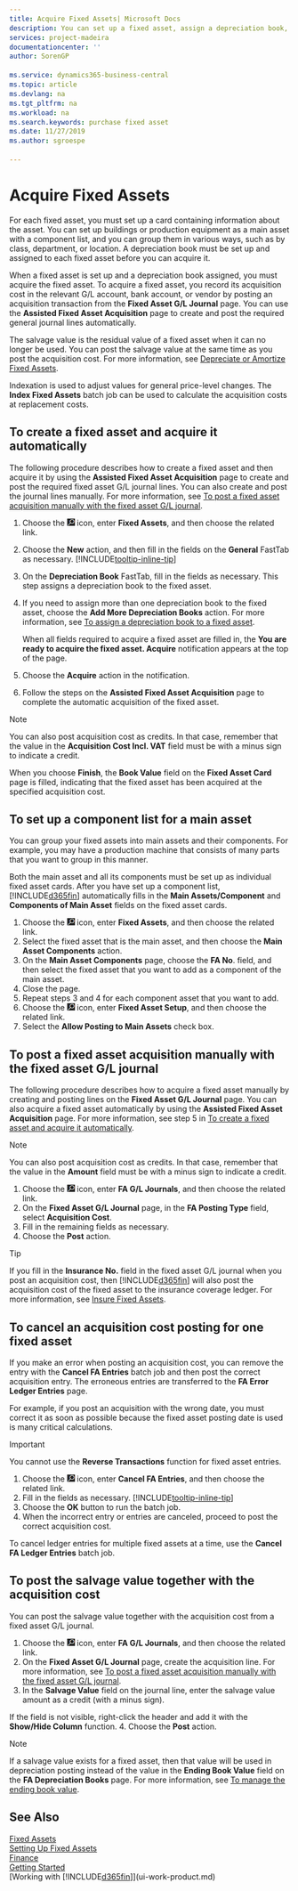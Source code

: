 ```yaml
---
title: Acquire Fixed Assets| Microsoft Docs
description: You can set up a fixed asset, assign a depreciation book, and record the fixed asset’s acquisition cost.
services: project-madeira
documentationcenter: ''
author: SorenGP

ms.service: dynamics365-business-central
ms.topic: article
ms.devlang: na
ms.tgt_pltfrm: na
ms.workload: na
ms.search.keywords: purchase fixed asset
ms.date: 11/27/2019
ms.author: sgroespe

---
```

# Acquire Fixed Assets
For each fixed asset, you must set up a card containing information about the asset. You can set up buildings or production equipment as a main asset with a component list, and you can group them in various ways, such as by class, department, or location. A depreciation book must be set up and assigned to each fixed asset before you can acquire it.

When a fixed asset is set up and a depreciation book assigned, you must acquire the fixed asset. To acquire a fixed asset, you record its acquisition cost in the relevant G/L account, bank account, or vendor by posting an acquisition transaction from the **Fixed Asset G/L Journal** page. You can use the **Assisted Fixed Asset Acquisition** page to create and post the required general journal lines automatically.

The salvage value is the residual value of a fixed asset when it can no longer be used. You can post the salvage value at the same time as you post the acquisition cost. For more information, see [Depreciate or Amortize Fixed Assets](fa-how-depreciate-amortize.md).

Indexation is used to adjust values for general price-level changes. The **Index Fixed Assets** batch job can be used to calculate the acquisition costs at replacement costs.

## To create a fixed asset and acquire it automatically
The following procedure describes how to create a fixed asset and then acquire it by using the **Assisted Fixed Asset Acquisition** page to create and post the required fixed asset G/L journal lines. You can also create and post the journal lines manually. For more information, see [To post a fixed asset acquisition manually with the fixed asset G/L journal](fa-how-acquire.md#to-post-a-fixed-asset-acquisition-manually-with-the-fixed-asset-gl-journal).

1. Choose the ![Lightbulb that opens the Tell Me feature](media/ui-search/search_small.png "Tell me what you want to do") icon, enter **Fixed Assets**, and then choose the related link.  
2. Choose the **New** action, and then fill in the fields on the **General** FastTab as necessary. [!INCLUDE[tooltip-inline-tip](includes/tooltip-inline-tip_md.md)]
3. On the **Depreciation Book** FastTab, fill in the fields as necessary. This step assigns a depreciation book to the fixed asset.  
4. If you need to assign more than one depreciation book to the fixed asset, choose the **Add More Depreciation Books** action. For more information, see [To assign a depreciation book to a fixed asset](fa-how-setup-depreciation.md#to-assign-a-depreciation-book-to-a-fixed-asset).

    When all fields required to acquire a fixed asset are filled in, the **You are ready to acquire the fixed asset. Acquire** notification appears at the top of the page.
5. Choose the **Acquire** action in the notification.
6. Follow the steps on the **Assisted Fixed Asset Acquisition** page to complete the automatic acquisition of the fixed asset.

> [!NOTE]  
>   You can also post acquisition cost as credits. In that case, remember that the value in the **Acquisition Cost Incl. VAT** field must be with a minus sign to indicate a credit.

When you choose **Finish**, the **Book Value** field on the **Fixed Asset Card** page is filled, indicating that the fixed asset has been acquired at the specified acquisition cost.  

## To set up a component list for a main asset
You can group your fixed assets into main assets and their components. For example, you may have a production machine that consists of many parts that you want to group in this manner.  

Both the main asset and all its components must be set up as individual fixed asset cards. After you have set up a component list, [!INCLUDE[d365fin](includes/d365fin_md.md)] automatically fills in the **Main Assets/Component** and **Components of Main Asset** fields on the fixed asset cards.

1. Choose the ![Lightbulb that opens the Tell Me feature](media/ui-search/search_small.png "Tell me what you want to do") icon, enter **Fixed Assets**, and then choose the related link.
2. Select the fixed asset that is the main asset, and then choose the **Main Asset Components** action.
3. On the **Main Asset Components** page, choose the **FA No**. field, and then select the fixed asset that you want to add as a component of the main asset.
4. Close the page.
5. Repeat steps 3 and 4 for each component asset that you want to add.
6. Choose the ![Lightbulb that opens the Tell Me feature](media/ui-search/search_small.png "Tell me what you want to do") icon, enter **Fixed Asset Setup**, and then choose the related link.
7. Select the **Allow Posting to Main Assets** check box.

## To post a fixed asset acquisition manually with the fixed asset G/L journal
The following procedure describes how to acquire a fixed asset manually by creating and posting lines on the **Fixed Asset G/L Journal** page. You can also acquire a fixed asset automatically by using the **Assisted Fixed Asset Acquisition** page. For more information, see step 5 in [To create a fixed asset and acquire it automatically](fa-how-acquire.md#to-create-a-fixed-asset-and-acquire-it-automatically).

> [!NOTE]  
>   You can also post acquisition cost as credits. In that case, remember that the value in the **Amount** field must be with a minus sign to indicate a credit.

1. Choose the ![Lightbulb that opens the Tell Me feature](media/ui-search/search_small.png "Tell me what you want to do") icon, enter **FA G/L Journals**, and then choose the related link.
2. On the **Fixed Asset G/L Journal** page, in the **FA Posting Type** field, select **Acquisition Cost**.
3. Fill in the remaining fields as necessary.
4. Choose the **Post** action.  

> [!TIP]  
>   If you fill in the **Insurance No.** field in the fixed asset G/L journal when you post an acquisition cost, then [!INCLUDE[d365fin](includes/d365fin_md.md)] will also post the acquisition cost of the fixed asset to the insurance coverage ledger. For more information, see [Insure Fixed Assets](fa-how-insure.md).

## To cancel an acquisition cost posting for one fixed asset
If you make an error when posting an acquisition cost, you can remove the entry with the **Cancel FA Entries** batch job and then post the correct acquisition entry. The erroneous entries are transferred to the **FA Error Ledger Entries** page.

For example, if you post an acquisition with the wrong date, you must correct it as soon as possible because the fixed asset posting date is used is many critical calculations.

> [!IMPORTANT]  
>   You cannot use the **Reverse Transactions** function for fixed asset entries.

1. Choose the ![Lightbulb that opens the Tell Me feature](media/ui-search/search_small.png "Tell me what you want to do") icon, enter **Cancel FA Entries**, and then choose the related link.
2. Fill in the fields as necessary. [!INCLUDE[tooltip-inline-tip](includes/tooltip-inline-tip_md.md)]
3. Choose the **OK** button to run the batch job.
4. When the incorrect entry or entries are canceled, proceed to post the correct acquisition cost.

To cancel ledger entries for multiple fixed assets at a time, use the **Cancel FA Ledger Entries** batch job.

## To post the salvage value together with the acquisition cost
You can post the salvage value together with the acquisition cost from a fixed asset G/L journal.    

1. Choose the ![Lightbulb that opens the Tell Me feature](media/ui-search/search_small.png "Tell me what you want to do") icon, enter **FA G/L Journals**, and then choose the related link.
2. On the **Fixed Asset G/L Journal** page, create the acquisition line. For more information, see [To post a fixed asset acquisition manually with the fixed asset G/L journal](fa-how-acquire.md#to-post-a-fixed-asset-acquisition-manually-with-the-fixed-asset-gl-journal).
3. In the **Salvage Value** field on the journal line, enter the salvage value amount as a credit (with a minus sign).

  If the field is not visible, right-click the header and add it with the **Show/Hide Column** function.
4. Choose the **Post** action.

> [!NOTE]
> If a salvage value exists for a fixed asset, then that value will be used in depreciation posting instead of the value in the **Ending Book Value** field on the **FA Depreciation Books** page. For more information, see [To manage the ending book value](fa-how-depreciate-amortize.md#to-manage-the-ending-book-value).

## See Also
[Fixed Assets](fa-manage.md)  
[Setting Up Fixed Assets](fa-setup.md)  
[Finance](finance.md)  
[Getting Started](product-get-started.md)  
[Working with [!INCLUDE[d365fin](includes/d365fin_md.md)]](ui-work-product.md)
